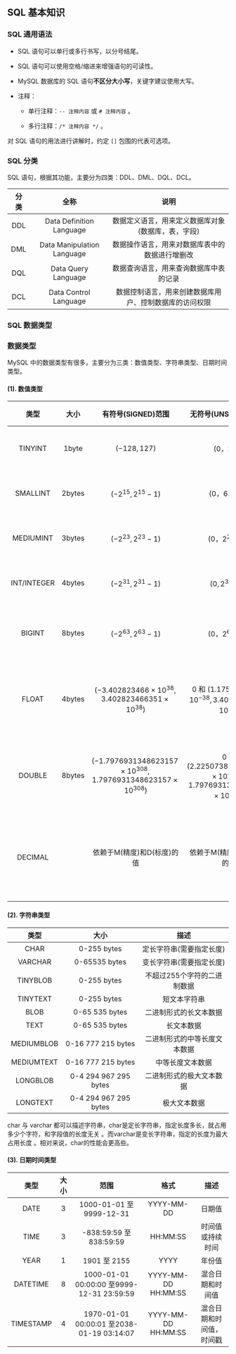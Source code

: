 ## SQL 基本知识

### SQL 通用语法

- SQL 语句可以单行或多行书写，以分号结尾。

- SQL 语句可以使用空格/缩进来增强语句的可读性。

- MySQL 数据库的 SQL 语句**不区分大小写**，关键字建议使用大写。

- 注释：

  - 单行注释：`-- 注释内容` 或 `# 注释内容` 。

  - 多行注释：`/* 注释内容 */` 。

对 SQL 语句的用法进行讲解时，约定 `[]` 包围的代表可选项。 

### SQL 分类

SQL 语句，根据其功能，主要分为四类：DDL、DML、DQL、DCL。

| 分 类 |            全称            |                          说明                          |
| :---: | :------------------------: | :----------------------------------------------------: |
|  DDL  |  Data Definition Language  |   数据定义语言，用来定义数据库对象(数据库，表，字段)   |
|  DML  | Data Manipulation Language |     数据操作语言，用来对数据库表中的数据进行增删改     |
|  DQL  |    Data Query Language     |         数据查询语言，用来查询数据库中表的记录         |
|  DCL  |   Data Control Language    | 数据控制语言，用来创建数据库用户、控制数据库的访问权限 |

### SQL 数据类型

### 数据类型

MySQL 中的数据类型有很多，主要分为三类：数值类型、字符串类型、日期时间类型。

#### (1). 数值类型

|    类型     |  大小  |                  有符号(SIGNED)范围                  |                  无符号(UNSIGNED)范围                   |        描述        |
| :---------: | :----: | :--------------------------------------------------: | :-----------------------------------------------------: | :----------------: |
|   TINYINT   | 1byte  |                   $`(-128, 127)`$                    |                        $`(0，255)`$                         |      小整数值      |
|  SMALLINT   | 2bytes |               $`(-2^{15}, 2^{15}-1)`$                |                       $`(0，65535)`$                        |      大整数值      |
|  MEDIUMINT  | 3bytes |               $`(-2^{23}, 2^{23}-1)`$                |                      $`(0，2^{24}-1)`$                      |      大整数值      |
| INT/INTEGER | 4bytes |               $`(-2^{31}, 2^{31}-1)`$                |                     $`(0,2^{32}-1)`$                     |      大整数值      |
|   BIGINT    | 8bytes |                $`(-2^{63},2^{63}-1)`$                |                       $`(0，2^64-1)`$                       |     极大整数值     |
|    FLOAT    | 4bytes |    $`(-3.402823466 \times 10^{38},3.402823466351 \times 10^{38})`$    |        $`0`$ 和 $`(1.175494351 \times 10^{-38},3.402823466 \times 10^{38})`$        |   单精度浮点数值   |
|   DOUBLE    | 8bytes | $`(-1.7976931348623157 \times 10^{308},1.7976931348623157 \times 10^{308})`$ | $`0`$ 和 $`(2.2250738585072014 \times 10^{-308},1.7976931348623157 \times 10^{308})`$ |   双精度浮点数值   |
|   DECIMAL   |        |              依赖于M(精度)和D(标度)的值              |               依赖于M(精度)和D(标度)的值                | 小数值(精确定点数) |

#### (2). 字符串类型

|    类型    |         大小          |             描述             |
| :--------: | :-------------------: | :--------------------------: |
|    CHAR    |      0-255 bytes      |   定长字符串(需要指定长度)   |
|  VARCHAR   |     0-65535 bytes     |   变长字符串(需要指定长度)   |
|  TINYBLOB  |      0-255 bytes      | 不超过255个字符的二进制数据  |
|  TINYTEXT  |      0-255 bytes      |         短文本字符串         |
|    BLOB    |    0-65 535 bytes     |    二进制形式的长文本数据    |
|    TEXT    |    0-65 535 bytes     |          长文本数据          |
| MEDIUMBLOB |  0-16 777 215 bytes   | 二进制形式的中等长度文本数据 |
| MEDIUMTEXT |  0-16 777 215 bytes   |       中等长度文本数据       |
|  LONGBLOB  | 0-4 294 967 295 bytes |   二进制形式的极大文本数据   |
|  LONGTEXT  | 0-4 294 967 295 bytes |         极大文本数据         |

char 与 varchar 都可以描述字符串，char是定长字符串，指定长度多长，就占用多少个字符，和字段值的长度无关 。而varchar是变长字符串，指定的长度为最大占用长度 。相对来说，char的性能会更高些。  

#### (3). 日期时间类型

|   类型    | 大 小 |                   范围                    |        格式         |           描述           |
| :-------: | :---: | :---------------------------------------: | :-----------------: | :----------------------: |
|   DATE    |   3   |         1000-01-01 至 9999-12-31          |     YYYY-MM-DD      |          日期值          |
|   TIME    |   3   |          -838:59:59 至 838:59:59          |      HH:MM:SS       |     时间值或持续时间     |
|   YEAR    |   1   |               1901 至 2155                |        YYYY         |          年份值          |
| DATETIME  |   8   | 1000-01-01 00:00:00 至9999-12-31 23:59:59 | YYYY-MM-DD HH:MM:SS |     混合日期和时间值     |
| TIMESTAMP |   4   | 1970-01-01 00:00:01 至2038-01-19 03:14:07 | YYYY-MM-DD HH:MM:SS | 混合日期和时间值，时间戳 |
